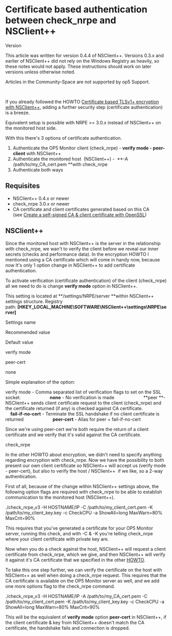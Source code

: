 # Certificate based authentication between check\_nrpe and NSClient++

Version

This article was written for version 0.4.4 of NSClient++. Versions 0.3.x and earlier of NSClient++ did not rely on the Windows Registry as heavily, so these notes would not apply. These instructions should work on later versions unless otherwise noted.

Articles in the Community-Space are not supported by op5 Support.

 

If you already followed the HOWTO [Certificate based TLSv1+ encryption with NSClient++](Certificate_based_TLSv1+_encryption_with_NSClient++), adding a further security step (certificate authentication) is a breeze.

Equivalent setup is possible with NRPE \>= 3.0.x instead of NSClient++ on the monitored host side.

With this there's 3 options of certificate authentication.

1.  Authenticate the OP5 Monitor client (check\_nrpe) - **verify mode - peer-client** with NSClient++
2.  Authenticate the monitored host  (NSClient++) -  **-A /path/to/my\_CA\_cert.pem **with check\_nrpe
3.  Authenticate both ways

## Requisites

-   NSClient++ 0.4.x or newer
-   check\_nrpe 3.0.x or newer
-   CA certificate and client certificates generated based on this CA (see [Create a self-signed CA & client certificate with OpenSSL](Create_a_self-signed_CA_client_certificate_with_OpenSSL))

## NSClient++

Since the monitored host with NSClient++ is the server in the relationship with check\_nrpe, we wan't to verify the client before we reveal our inner secrets (checks and performance data).
In the encryption HOWTO I mentioned using a CA certificate which will come in handy now, because now It's only 1 option change in NSClient++ to add certificate authentication.

To activate verification (certificate authentication) of the client (check\_nrpe) all we need to do is change **verify mode** option in NSClient++.

This setting is located at **/settings/NRPE/server **within NSClient++ settings structure. Registry path: **[HKEY\_LOCAL\_MACHINE\\SOFTWARE\\NSClient++\\settings\\NRPE\\server]**

Settings name

Recommended value

Default value

verify mode

peer-cert

none

Simple explanation of the option:

verify mode - Comma separated list of verification flags to set on the SSL socket.
                      **none** - No verification is made
                      **peer **- NSClient++ sends client certificate request to the client (check\_nrpe) and the certificate returned (if any) is checked against CA certificate.
                      **fail-if-no-cert** - Terminate the SSL handshake if no client certificate is returned
                      **peer-cert** - Alias for peer + fail-if-no-cert

Since we're using peer-cert we're both require the return of a client certificate and we verify that it's valid against the CA certificate.

check\_nrpe

In the other HOWTO about encryption, we didn't need to specify anything regarding encryption with check\_nrpe. Now we have the possibility to both present our own client certificate so NSClient++ will accept us (verify mode - peer-cert), but also to verify the host / NSClient++  if we like, so a 2-way authentication.

First of all, because of the change within NSClient++ settings above, the following option flags are required with check\_nrpe to be able to establish communication to the monitored host (NSClient++).

./check\_nrpe\_v3 -H HOSTNAME/IP -C /path/to/my\_client\_cert.pem -K /path/to/my\_client\_key.key -c CheckCPU -a ShowAll=long MaxWarn=80% MaxCrit=90%

This requires that you've generated a certificate for your OP5 Monitor server, running this check, and with -C & -K you're telling check\_nrpe where your client certificate with private key are.

Now when you do a check against the host, NSClient++ will request a client certificate from check\_nrpe, which we give, and then NSClient++ will verify it against it's CA certificate that we specified in the other [HOWTO](Create_a_self-signed_CA_client_certificate_with_OpenSSL).

To take this one step further, we can verify the certificate on the host with NSClient++ as well when doing a check\_nrpe request. This requires that the CA certificate is available on the OP5 Monitor server as well, and we add one more options flag to the check\_nrpe command.

./check\_nrpe\_v3 -H HOSTNAME/IP -A /path/to/my\_CA\_cert.pem -C /path/to/my\_client\_cert.pem -K /path/to/my\_client\_key.key -c CheckCPU -a ShowAll=long MaxWarn=80% MaxCrit=90%

This will be the equivalent of **verify mode** option **peer-cert** in NSClient++, if the client certificate & key from NSClient++ doesn't match the CA certificate, the handshake fails and connection is dropped.

